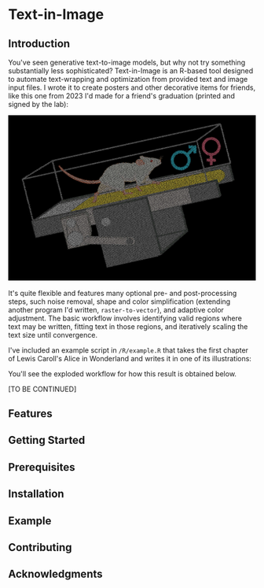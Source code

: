 # Text-in-Image

## Introduction

You've seen generative text-to-image models, but why not try something substantially less sophisticated? Text-in-Image is an R-based tool designed to automate text-wrapping and optimization from provided text and image input files. I wrote it to create posters and other decorative items for friends, like this one from 2023 I'd made for a friend's graduation (printed and signed by the lab):

![Generated {Poster}](output/img/graduation_rat.jpg)

It's quite flexible and features many optional pre- and post-processing steps, such noise removal, shape and color simplification (extending another program I'd written, `raster-to-vector`), and adaptive color adjustment. The basic workflow involves identifying valid regions where text may be written, fitting text in those regions, and iteratively scaling the text size until convergence. 

I've included an example script in `/R/example.R` that takes the first chapter of Lewis Caroll's Alice in Wonderland and writes it in one of its illustrations:


You'll see the exploded workflow for how this result is obtained below.

[TO BE CONTINUED]

## Features

## Getting Started

## Prerequisites

## Installation

## Example

## Contributing

## Acknowledgments
